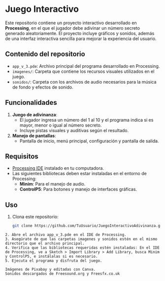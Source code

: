 # Juego Interactivo

Este repositorio contiene un proyecto interactivo desarrollado en **Processing**, en el que el jugador debe adivinar un número secreto generado aleatoriamente. El proyecto incluye gráficos y sonidos, además de una interfaz interactiva sencilla para mejorar la experiencia del usuario.

## Contenido del repositorio

- `app_v_3.pde`: Archivo principal del programa desarrollado en Processing.
- `imagenes/`: Carpeta que contiene los recursos visuales utilizados en el juego. 
- `sonidos/`: Carpeta con los archivos de audio necesarios para la música de fondo y efectos de sonido.

## Funcionalidades

1. **Juego de adivinanza**:
   - El jugador ingresa un número del 1 al 10 y el programa indica si es mayor, menor o igual al número secreto.
   - Incluye pistas visuales y auditivas según el resultado.
2. **Manejo de pantallas**:
   - Pantalla de inicio, menú principal, configuración y pantalla de salida.

## Requisitos

- [Processing IDE](https://processing.org/download) instalado en tu computadora.
- Las siguientes bibliotecas deben estar instaladas en el entorno de Processing:
  - **Minim**: Para el manejo de audio.
  - **ControlP5**: Para botones y manejo de interfaces gráficas.

## Uso

1. Clona este repositorio:
   ```bash
   git clone https://github.com/TuUsuario/JuegoInteractivoAdivinanza.git
 ```
2. Abre el archivo app_v_3.pde en el IDE de Processing.
3. Asegúrate de que las carpetas imagenes y sonidos estén en el mismo directorio que el archivo principal.
4. Verifica que las bibliotecas requeridas estén instaladas: En el IDE de Processing, ve a Sketch > Import Library > Add Library, busca Minim y ControlP5, e instálalas si es necesario.
5. Ejecuta el programa y disfruta del juego.

Imágenes de Pixabay y editadas con Canva.
Sonidos descargados de Freesound.org y Freesfx.co.uk

